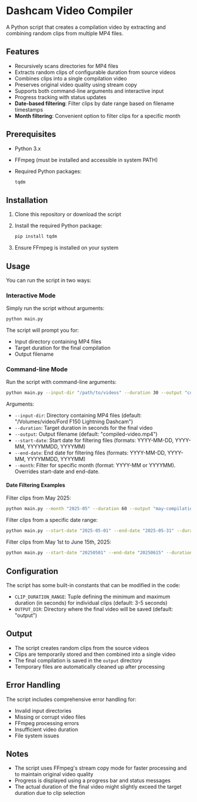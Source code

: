 # Dashcam Video Compiler

A Python script that creates a compilation video by extracting and combining random clips from multiple MP4 files.

## Features

- Recursively scans directories for MP4 files
- Extracts random clips of configurable duration from source videos
- Combines clips into a single compilation video
- Preserves original video quality using stream copy
- Supports both command-line arguments and interactive input
- Progress tracking with status updates
- **Date-based filtering**: Filter clips by date range based on filename timestamps
- **Month filtering**: Convenient option to filter clips for a specific month

## Prerequisites

- Python 3.x
- FFmpeg (must be installed and accessible in system PATH)
- Required Python packages:

  ```bash
  tqdm
  ```

## Installation

1. Clone this repository or download the script
2. Install the required Python package:

   ```bash
   pip install tqdm
   ```

3. Ensure FFmpeg is installed on your system

## Usage

You can run the script in two ways:

### Interactive Mode

Simply run the script without arguments:

```bash
python main.py
```

The script will prompt you for:

- Input directory containing MP4 files
- Target duration for the final compilation
- Output filename

### Command-line Mode

Run the script with command-line arguments:

```bash
python main.py --input-dir "/path/to/videos" --duration 30 --output "compilation.mp4"
```

Arguments:

- `--input-dir`: Directory containing MP4 files (default: "/Volumes/video/Ford F150 Lightning Dashcam")
- `--duration`: Target duration in seconds for the final video
- `--output`: Output filename (default: "compiled-video.mp4")
- `--start-date`: Start date for filtering files (formats: YYYY-MM-DD, YYYY-MM, YYYYMMDD, YYYYMM)
- `--end-date`: End date for filtering files (formats: YYYY-MM-DD, YYYY-MM, YYYYMMDD, YYYYMM)
- `--month`: Filter for specific month (format: YYYY-MM or YYYYMM). Overrides start-date and end-date.

#### Date Filtering Examples

Filter clips from May 2025:

```bash
python main.py --month "2025-05" --duration 60 --output "may-compilation.mp4"
```

Filter clips from a specific date range:

```bash
python main.py --start-date "2025-05-01" --end-date "2025-05-31" --duration 60
```

Filter clips from May 1st to June 15th, 2025:

```bash
python main.py --start-date "20250501" --end-date "20250615" --duration 90
```

## Configuration

The script has some built-in constants that can be modified in the code:

- `CLIP_DURATION_RANGE`: Tuple defining the minimum and maximum duration (in seconds) for individual clips (default: 3-5 seconds)
- `OUTPUT_DIR`: Directory where the final video will be saved (default: "output")

## Output

- The script creates random clips from the source videos
- Clips are temporarily stored and then combined into a single video
- The final compilation is saved in the `output` directory
- Temporary files are automatically cleaned up after processing

## Error Handling

The script includes comprehensive error handling for:

- Invalid input directories
- Missing or corrupt video files
- FFmpeg processing errors
- Insufficient video duration
- File system issues

## Notes

- The script uses FFmpeg's stream copy mode for faster processing and to maintain original video quality
- Progress is displayed using a progress bar and status messages
- The actual duration of the final video might slightly exceed the target duration due to clip selection
